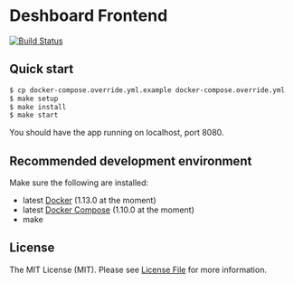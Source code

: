 # Deshboard Frontend

[![Build Status](https://img.shields.io/travis/deshboard/frontend.svg?style=flat-square)](https://travis-ci.org/deshboard/frontend)


## Quick start

``` bash
$ cp docker-compose.override.yml.example docker-compose.override.yml
$ make setup
$ make install
$ make start
```

You should have the app running on localhost, port 8080.


## Recommended development environment

Make sure the following are installed:

- latest [Docker](https://www.docker.com/) (1.13.0 at the moment)
- latest [Docker Compose](https://docs.docker.com/compose/) (1.10.0 at the moment)
- make


## License

The MIT License (MIT). Please see [License File](LICENSE) for more information.
